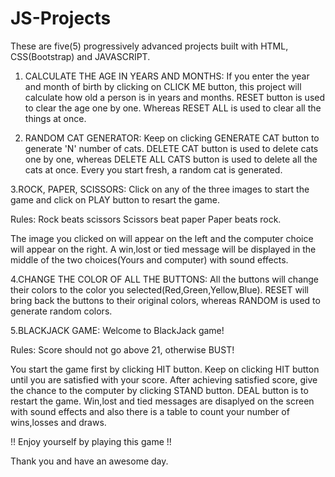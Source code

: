 # JS-Projects

These are five(5) progressively advanced projects built with HTML, CSS(Bootstrap) and JAVASCRIPT.

1. CALCULATE THE AGE IN YEARS AND MONTHS:
If you enter the year and month of birth by clicking on CLICK ME button, this project will calculate how old a person is in years and 
months. RESET button is used to clear the age one by one. Whereas RESET ALL is used to clear all the things at once.

2. RANDOM CAT GENERATOR:
Keep on clicking GENERATE CAT button to generate 'N' number of cats. DELETE CAT button is used to delete cats one by one, 
whereas DELETE ALL CATS button is used to delete all the cats at once. Every you start fresh, a random cat is generated.

3.ROCK, PAPER, SCISSORS:
Click on any of the three images to start the game and click on PLAY button to resart the game.

Rules:
Rock beats scissors
Scissors beat paper
Paper beats rock.

The image you clicked on will appear on the left and the computer choice will appear on the right. A win,lost or tied message will be 
displayed in the middle of the two choices(Yours and computer) with sound effects.

4.CHANGE THE COLOR OF ALL THE BUTTONS:
All the buttons will change their colors to the color you selected(Red,Green,Yellow,Blue). RESET will bring back the buttons to their 
original colors, whereas RANDOM is used to generate random colors.

5.BLACKJACK GAME:
Welcome to BlackJack game!

Rules:
Score should not go above 21, otherwise BUST!

You start the game first by clicking HIT button. Keep on clicking HIT button until you are satisfied with your score. After achieving
satisfied score, give the chance to the computer by clicking STAND button. DEAL button is to restart the game. Win,lost and tied 
messages are disaplyed on the screen with sound effects and also there is a table to count your number of wins,losses and draws.

!! Enjoy yourself by playing this game !!

Thank you and have an awesome day.


